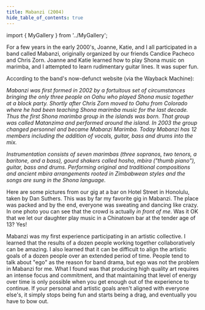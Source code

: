 ```yaml
---
title: Mabanzi (2004)
hide_table_of_contents: true
---
```


import { MyGallery } from '../MyGallery';

<MyGallery prefix="mabanzi" suffix="png" num={1} dir="bands" showThumbnails={false} />

For a few years in the early 2000's, Joanne, Katie, and I all participated in a band called Mabanzi, originally organized by our friends Candice Pacheco and Chris Zorn.  Joanne and Katie learned how to play Shona music on marimba, and I attempted to learn rudimentary guitar lines.  It was super fun. 

According to the band's now-defunct website (via the Wayback Machine):

*Mabanzi was first formed in 2002 by a fortuitous set of circumstances bringing the only three people on Oahu who played Shona music together at a block party. Shortly after Chris Zorn moved to Oahu from Colorado where he had been teaching Shona marimba music for the last decade. Thus the first Shona marimba group in the islands was born. That group was called Matanzima and performed around the island. In 2003 the group changed personnel and became Mabanzi Marimba. Today Mabanzi has 12 members including the addition of vocals, guitar, bass and drums into the mix.*

*Instrumentation consists of seven marimbas (three sopranos, two tenors, a baritone, and a bass), gourd shakers called hosho, mbira ("thumb piano"), guitar, bass and drums. Performing original and traditional compositions and ancient mbira arrangements rooted in Zimbabwean styles and the songs are sung in the Shona language.*

Here are some pictures from our gig at a bar on Hotel Street in Honolulu, taken by Dan Suthers. This was by far my favorite gig in Mabanzi. The place was packed and by the end, everyone was sweating and dancing like crazy. In one photo you can see that the crowd is actually *in front of me*.  Was it OK that we let our daughter play music in a Chinatown bar at the tender age of 13? Yes! 

<MyGallery prefix="mabanzi2" suffix="jpg" num={9} dir="bands" showThumbnails={true} />


Mabanzi was my first experience participating in an artistic collective.  I learned that the results of a dozen people working together collaboratively can be amazing. I also learned that it can be difficult to align the artistic goals of a dozen people over an extended period of time.  People tend to talk about "ego" as the reason for band drama, but ego was not the problem in Mabanzi for me.  What I found was that producing high quality art requires an intense focus and commitment, and that maintaining that level of energy over time is only possible when you get enough out of the experience to continue.  If your personal and artistic goals aren't aligned with everyone else's, it simply stops being fun and starts being a drag, and eventually you have to bow out. 

